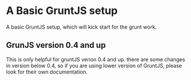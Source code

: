 A Basic GruntJS setup
============
A basic GruntJS setup, which will kick start for the grunt work.

GrunJS version 0.4 and up
----------------------
This is only helpful for gruntJS verion 0.4 and up. there are some changes in version below 0.4, so if you are using lower version of GruntJS, please look for their own documentation.
